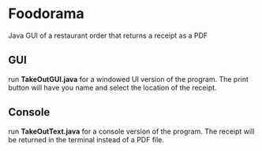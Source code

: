 # Foodorama

Java GUI of a restaurant order that returns a receipt as a PDF

## GUI 

run __TakeOutGUI.java__ for a windowed UI version of the program. The print button will have you name and select the location of the receipt.

## Console 

run __TakeOutText.java__ for a console version of the program. The receipt will be returned in the terminal instead of a PDF file.
